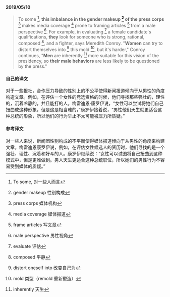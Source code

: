 #### 2019/05/10

> To some [^1], **this imbalance in the gender makeup [^2] of the press corps** [^3] makes media coverage [^4] prone to framing articles [^5] from a male perspective [^6]. For example, in evaluating [^7] a female candidate's qualifications, **they** look for someone who is strong, rational, composed [^8], and a fighter, says Meredith Conroy. "**Women** can try to distort themselves into [^9] this mold [^10], but it's harder," Conroy continues, "**Men** are inherently [^11] more suitable for this vision of the presidency, so **their male behaviors** are less likely to be questioned by the press."



#### 自己的译文

对于一些报社，合作压力导致的性别上的不公平使得新闻报道倾向于从男性的角度构造文章。例如，在评估一个女性的竞选资格的时候，他们寻找那些强壮的，理性的，沉着冷静的，并且能打的人。梅雷迪恩·康罗伊说，“女性可以尝试将她们自己扭曲成这种形象，但是这是相当难的，”康罗伊接着说，“男性他们天生就更适合这种总统的形象，所以他们的行为举止不太可能被压力所质疑。”



#### 参考译文

对一些人来说，新闻团性别构成的不平衡使得媒体报道倾向于从男性的角度来构建文章。梅雷迪恩康罗伊说，例如，在评估女性候选人的资历时，他们寻找的是一个强壮、理性、沉着和好斗的人。康罗伊继续说：“女性可以试图将自己扭曲到这种模式中，但是更难做到。男人天生更适合这种总统职位，所以她们的男性行为不容易受到媒体的质疑。”



[^1]: To some,  对一些人而言
[^2]: gender makeup 性别构成
[^3]: press corps 媒体机构
[^4]: media coverage 媒体报道
[^5]: frame articles 写文章
[^6]: male perspective 男性视角
[^7]: evaluate 评估
[^8]: composed 平静
[^9]: distort oneself into 改变自己为
[^10]: mold 类型（remold 重新塑造）
[^11]: inherently 天生